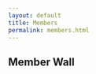 ```yaml
---
layout: default
title: Members
permalink: members.html
---
```

<h2 class="text-center">Member Wall</h2>
<div class="container-fluid">
	<div id="member-data" class="text-center row"></div>
</div>